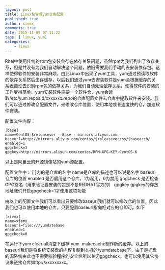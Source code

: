 ```yaml
---
layout: post
title: Linux包管理yum仓库配置
published: true
author: xiemx
comments: true
date: 2015-11-09 07:11:22
tags: [ linux, yum]
categories:
    - linux
---
```

Rhel中使用传统的rpm包安装会存在依存关系问题，虽然rpm为我们列出了依存关系，但是并没有为我们自动解决这个问题，依旧需要我们手动的去安装依存包。这样使得软件的安装非常麻烦，由此Linux中出现了yum工具，yum通过预读取软件的依存关系然后生存缓存，以后我们通过yum去安装软件是yum会根据缓存的关系表自动去识别rpm包的依存关系，为我们自动处理依存关系，使得软件的安装的工作变得简单。yum安装软件需要一个软件仓，yum会读取/etc/yum.repos.d/xxxxxxx.repo的仓库配置文件去仓库中提取软件来安装。我们可以通过修改仓配置文件，来修改仓库位置，使用本地或者速度快的仓，加速软件安装。

配置文件内容：
```
[base]
name=CentOS-$releasever - Base - mirrors.aliyun.com
baseurl=http://mirrors.aliyun.com/centos/$releasever/os/$basearch/
enabled=1
gpgcheck=1
gpgkey=http://mirrors.aliyun.com/centos/RPM-GPG-KEY-CentOS-6
```
以上是阿里云的开源镜像站的yum源配置。


配置文件中：
[ ]内的是仓库的名字
name是仓库的描述也可以说是名字
baseurl 仓库的位置
enabled 是否启用这个仓库，1为起用，0为禁用
gpgcheck 是否检查GPG签名（用来验证要安装的包是不是REDHAT官方的）
gpgkey gpgkey的存放地址我们开启gpgcheck=1才使用这项功能

由以上的配置文件我们可以看出只要修改baseurl我们就可以修改仓的位置，因此我们也可以使用本地的仓库。只要配置baseurl指向相对应的仓即可。如下
```
[xiemx] 
name=xiemx 
baseurl=file:///yumdatebase 
enabled=1 
gpgcheck=0
```
在运行下yum clear all清空下缓存 yum  makecache制作新的缓存。以上的baseurl我们是将系统安装盘的内容复制到本机的/yumdatebase下，由于是光盘的源系统由此也不需要校验程序的安全性所以关闭gpgcheck。也可以使用其它协议来链接仓库如ftp://xxxxxxxxx。


